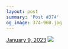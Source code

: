 ```yaml
---
layout: post
summary: 'Post #374'
og_image: 374-960.jpg
---
```


<p>
  <time>
    <a href="/374">January 9, 2023</a>
  </time>
  <a href="/374">
    <img src="{{ site.assets_url }}/374-480.jpg" srcset="{{ site.assets_url }}/374-240.jpg 240w, {{ site.assets_url }}/374-480.jpg 480w, {{ site.assets_url }}/374-720.jpg 720w, {{ site.assets_url }}/374-960.jpg 960w" sizes="(min-width: 700px) 50vw, calc(100vw - 2rem)" />
  </a>
</p>
